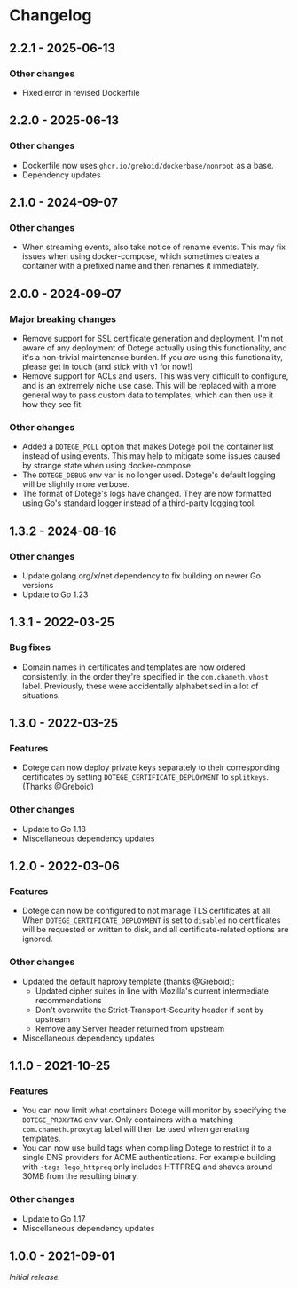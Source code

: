 # Changelog

## 2.2.1 - 2025-06-13

### Other changes

* Fixed error in revised Dockerfile

## 2.2.0 - 2025-06-13

### Other changes

* Dockerfile now uses `ghcr.io/greboid/dockerbase/nonroot` as a base.
* Dependency updates

## 2.1.0 - 2024-09-07

### Other changes

* When streaming events, also take notice of rename events. This may fix issues
  when using docker-compose, which sometimes creates a container with a prefixed
  name and then renames it immediately.

## 2.0.0 - 2024-09-07

### Major breaking changes

* Remove support for SSL certificate generation and deployment. I'm not aware
  of any deployment of Dotege actually using this functionality, and it's a
  non-trivial maintenance burden. If you _are_ using this functionality, please
  get in touch (and stick with v1 for now!)
* Remove support for ACLs and users. This was very difficult to configure, and
  is an extremely niche use case. This will be replaced with a more general way
  to pass custom data to templates, which can then use it how they see fit.

### Other changes

* Added a `DOTEGE_POLL` option that makes Dotege poll the container list
  instead of using events. This may help to mitigate some issues caused by
  strange state when using docker-compose.
* The `DOTEGE_DEBUG` env var is no longer used. Dotege's default logging will
  be slightly more verbose.
* The format of Dotege's logs have changed. They are now formatted using Go's
  standard logger instead of a third-party logging tool.

## 1.3.2 - 2024-08-16

### Other changes

* Update golang.org/x/net dependency to fix building on newer Go versions
* Update to Go 1.23

## 1.3.1 - 2022-03-25

### Bug fixes

* Domain names in certificates and templates are now ordered consistently,
  in the order they're specified in the `com.chameth.vhost` label. Previously,
  these were accidentally alphabetised in a lot of situations.

## 1.3.0 - 2022-03-25

### Features

* Dotege can now deploy private keys separately to their corresponding
  certificates by setting `DOTEGE_CERTIFICATE_DEPLOYMENT` to `splitkeys`.
  (Thanks @Greboid)

### Other changes

* Update to Go 1.18
* Miscellaneous dependency updates

## 1.2.0 - 2022-03-06

### Features

* Dotege can now be configured to not manage TLS certificates at all.
  When `DOTEGE_CERTIFICATE_DEPLOYMENT` is set to `disabled` no certificates
  will be requested or written to disk, and all certificate-related options
  are ignored.

### Other changes

* Updated the default haproxy template (thanks @Greboid):
  * Updated cipher suites in line with Mozilla's current intermediate recommendations
  * Don't overwrite the Strict-Transport-Security header if sent by upstream
  * Remove any Server header returned from upstream
* Miscellaneous dependency updates

## 1.1.0 - 2021-10-25

### Features

* You can now limit what containers Dotege will monitor by specifying the
  `DOTEGE_PROXYTAG` env var. Only containers with a matching `com.chameth.proxytag`
  label will then be used when generating templates.
* You can now use build tags when compiling Dotege to restrict it to a single
  DNS providers for ACME authentications. For example building with
  `-tags lego_httpreq` only includes HTTPREQ and shaves around 30MB from the
  resulting binary.

### Other changes

* Update to Go 1.17
* Miscellaneous dependency updates

## 1.0.0 - 2021-09-01

_Initial release._
